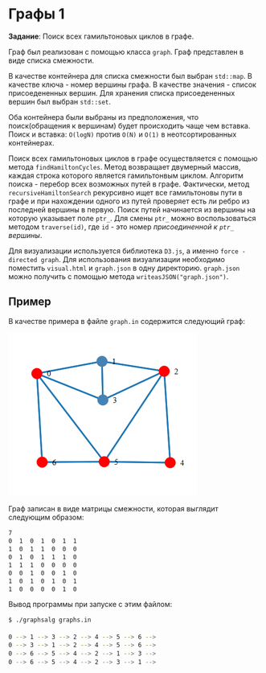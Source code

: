 # Графы 1

**Задание**: Поиск всех гамильтоновых циклов в графе.

Граф был реализован с помощью класса `graph`. Граф представлен в виде списка смежности.

В качестве контейнера для списка смежности был выбран `std::map`. В качестве ключа - номер вершины графа. В качестве значения - список присоедененных вершин. Для хранения списка присоедененных вершин был выбран `std::set`.

Оба контейнера были выбраны из предположения, что поиск(обращения к вершинам) будет происходить чаще чем вставка. Поиск и вставка: `O(logN)` против `O(N)` и `O(1)` в неотсортированных контейнерах.

Поиск всех гамильтоновых циклов в графе осуществляется с помощью метода `findHamiltonCycles`. Метод возвращает двумерный массив, каждая строка которого является гамильтонвым циклом. Алгоритм поиска - перебор всех возможных путей в графе. Фактически, метод `recursiveHamiltonSearch` рекурсивно ищет все гамильтоновы пути в графе и при нахождении одного из путей проверяет есть ли ребро из последней вершины в первую. Поиск путей начинается из вершины на которую указывает поле `ptr_`. Для смены `ptr_` можно воспользоваться методом `traverse(id)`, где `id` - это номер _присоединенной к `ptr_` вершины_.

Для визуализации используется библиотека `D3.js`, а именно `force - directed graph`. Для использования визуализации необходимо поместить `visual.html` и `graph.json` в одну директорию. `graph.json` можно получить с помощью метода `writeasJSON("graph.json")`.

## Пример

  В качестве примера в файле `graph.in` содержится следующий граф:

  ![graph.png](example_graph.PNG "graph.in exmaple")

  Граф записан в виде матрицы смежности, которая выглядит следующим образом:

    7
    0  1  0  1  0  1  1
    1  0  1  1  0  0  0
    0  1  0  1  1  1  0
    1  1  1  0  0  0  0
    0  0  1  0  0  1  0
    1  0  1  0  1  0  1
    1  0  0  0  0  1  0

  Вывод программы при запуске с этим файлом:

  ```bash
  $ ./graphsalg graphs.in

  0 --> 1 --> 3 --> 2 --> 4 --> 5 --> 6 -->
  0 --> 3 --> 1 --> 2 --> 4 --> 5 --> 6 -->
  0 --> 6 --> 5 --> 4 --> 2 --> 1 --> 3 -->
  0 --> 6 --> 5 --> 4 --> 2 --> 3 --> 1 -->
  ```
  
